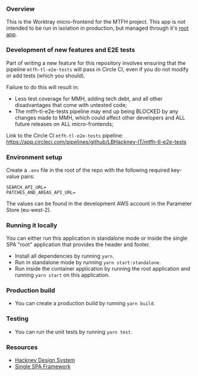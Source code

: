 ### Overview

This is the Worktray micro-frontend for the MTFH project. This app is not intended to be
run in isolation in production, but managed through it's
[root app](https://github.com/LBHackney-IT/mtfh-frontend-root).

### Development of new features and E2E tests											
Part of writing a new feature for this repository involves ensuring that the pipeline `mtfh-tl-e2e-tests` will pass in Circle CI, even if you do not modify or add tests (which you should).											

Failure to do this will result in:											

- Less test coverage for MMH, adding tech debt, and all other disadvantages that come with untested code;											
- The mtfh-tl-e2e-tests pipeline may end up being BLOCKED by any changes made to MMH, which could affect other developers and ALL future releases on ALL micro-frontends;											

Link to the Circle CI `mtfh-tl-e2e-tests` pipeline: https://app.circleci.com/pipelines/github/LBHackney-IT/mtfh-tl-e2e-tests

### Environment setup

Create a `.env` file in the root of the repo with the following required key-value pairs:

```env
SEARCH_API_URL=
PATCHES_AND_AREAS_API_URL=
```

The values can be found in the development AWS account in the Parameter Store (eu-west-2).

### Running it locally

You can either run this application in standalone mode or inside the single SPA "root"
application that provides the header and footer.

- Install all dependencies by running `yarn`.
- Run in standalone mode by running `yarn start:standalone`.
- Run inside the container application by running the root application and running
  `yarn start` on this application.

### Production build

- You can create a production build by running `yarn build`.

### Testing

- You can run the unit tests by running `yarn test`.

### Resources

- [Hackney Design System](https://design-system.hackney.gov.uk/)
- [Single SPA Framework](https://single-spa.js.org/)
